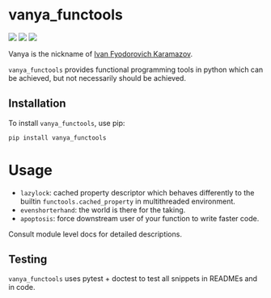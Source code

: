 # vanya_functools
![](https://github.com/Feiyang472/vanya_functools/actions/workflows/pylint.yml/badge.svg)
![](https://github.com/Feiyang472/vanya_functools/actions/workflows/ruff.yml/badge.svg)
![](https://github.com/Feiyang472/vanya_functools/actions/workflows/pytest.yml/badge.svg)


Vanya is the nickname of [Ivan Fyodorovich Karamazov](https://en.wikipedia.org/wiki/Ivan_Fyodorovich_Karamazov).

`vanya_functools` provides functional programming tools in python which can be achieved, but not necessarily should be achieved.

## Installation

To install `vanya_functools`, use pip:

```sh
pip install vanya_functools
```

# Usage
- `lazylock`: cached property descriptor which behaves differently to the builtin `functools.cached_property` in multithreaded environment.
- `evenshorterhand`: the world is there for the taking.
- `apoptosis`: force downstream user of your function to write faster code.

Consult module level docs for detailed descriptions.

## Testing

`vanya_functools` uses pytest + doctest to test all snippets in READMEs and in code.
